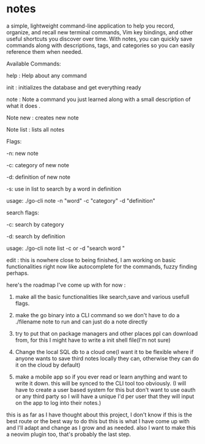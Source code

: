 # notes
a simple, lightweight command-line application to help you record, organize, and recall new terminal commands, Vim key bindings, and other useful shortcuts you discover over time. With notes, you can quickly save commands along with descriptions, tags, and categories so you can easily reference them when needed.


Available Commands: 


  help       : Help about any command
  
  init    :    initializes the database and get everything ready
  
  note     :   Note a command you just learned along with a small description of what it does .
            
  Note new : creates new note

  Note list : lists all notes
  
  Flags:
  
   -n: new note
   
   -c: category of new note
   
   -d: definition of new note
   
   -s: use in list to search by a word in definition       

usage: ./go-cli note -n "word" -c "category" -d "definition"

search flags: 

-c: search by category

-d: search by definition 

usage: ./go-cli note list -c or -d "search word "

edit : this is nowhere close to being finished, I am working on basic functionalities right now like autocomplete for the commands, fuzzy finding perhaps.

here's the roadmap I've come up with for now :

1. make all the basic functionalities like search,save and various usefull flags.

2. make the go binary into a CLI command so we don't have to do a ./filename note to run and can just do a note directly

3. try to put that on package managers and other places ppl can download from, for this I might have to write a init shell file(I'm not sure)

4. Change the local SQL db to a cloud one(I want it to be flexible where if anyone wants to save third notes locally they can, otherwise they can do it on the cloud by default)

5. make a mobile app so if you ever read or learn anything and want to write it down. this will be synced to the CLI tool too obviously. (I will have to create a user based system for this but don't want to use oauth or any third party so I will have a unique I'd per user that they will input on the app to log into their notes.)


this is as far as I have thought about this project, I don't know if this is the best route or the best way to do this but this is what I have come up with and I'll adapt and change as I grow and as needed. 
also I want to make this a neovim plugin too, that's probably the last step. 